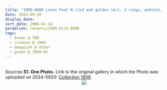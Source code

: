 ```yaml
---
title: "1909-0000 Lotus Feet N (red and golden sāṛī, 2 rings, anklets, white sheet; white towel)"
date: 2024-09-20
display_date: 
sort_date: 1909-01-14
permalink: /events/1909-0114-0000
tags:
  - brown @ TBD
  - crimson @ 1909
  - deeppink @ Other
  - green @ 1909-01
---
```


<br>

<wave-list>
  <list-title color="DarkSeaGreen" width="40">Sources</list-title>
  <list-item color="BlanchedAlmond"  width="280"><b>S1. One Photo.</b> Link to the original gallery in which the Photo was uploaded on 2024-0920: <a href="https://eternalmoments.smugmug.com/Collections/Mahipalsingh-Jaisingh-Raul-Collection/1909">Collection 1909</a>.</list-item>
</wave-list>

<div style="text-align: center"><img src="https://pub-bcc3cbe9b1e94ba1ac28915f7a3900fa.r2.dev/1909-0000_Lotus_Feet_N_(red_and_golden_sari_2_rings_anklets_white_sheet_white_towel)_01_(from_tif)_(Mahipalsingh_Jaisingh_Raul_Collection_scanned_by_Ankit_Khare).jpg" /></div>